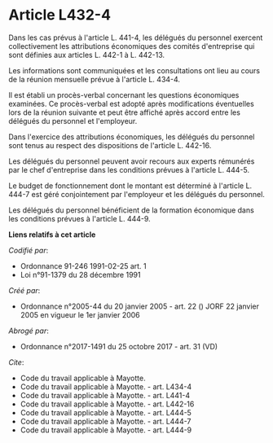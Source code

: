 # Article L432-4

Dans les cas prévus à l'article L. 441-4, les délégués du personnel exercent collectivement les attributions économiques des
comités d'entreprise qui sont définies aux articles L. 442-1 à L. 442-13.

Les informations sont communiquées et les consultations ont lieu au cours de la réunion mensuelle prévue à l'article L.
434-4.

Il est établi un procès-verbal concernant les questions économiques examinées. Ce procès-verbal est adopté après
modifications éventuelles lors de la réunion suivante et peut être affiché après accord entre les délégués du personnel et
l'employeur.

Dans l'exercice des attributions économiques, les délégués du personnel sont tenus au respect des dispositions de l'article
L. 442-16.

Les délégués du personnel peuvent avoir recours aux experts rémunérés par le chef d'entreprise dans les conditions prévues à
l'article L. 444-5.

Le budget de fonctionnement dont le montant est déterminé à l'article L. 444-7 est géré conjointement par l'employeur et les
délégués du personnel.

Les délégués du personnel bénéficient de la formation économique dans les conditions prévues à l'article L. 444-9.

**Liens relatifs à cet article**

_Codifié par_:

  - Ordonnance 91-246 1991-02-25 art. 1
  - Loi n°91-1379 du 28 décembre 1991

_Créé par_:

  - Ordonnance n°2005-44 du 20 janvier 2005 - art. 22 () JORF 22 janvier 2005 en vigueur le 1er janvier 2006

_Abrogé par_:

  - Ordonnance n°2017-1491 du 25 octobre 2017 - art. 31 (VD)

_Cite_:

  - Code du travail applicable à Mayotte.
  - Code du travail applicable à Mayotte. - art. L434-4
  - Code du travail applicable à Mayotte. - art. L441-4
  - Code du travail applicable à Mayotte. - art. L442-16
  - Code du travail applicable à Mayotte. - art. L444-5
  - Code du travail applicable à Mayotte. - art. L444-7
  - Code du travail applicable à Mayotte. - art. L444-9
